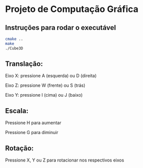# Projeto de Computação Gráfica

## Instruções para rodar o executável

```bash
cmake ..
make
./Cube3D
```


## Translação:

Eixo X: pressione A (esquerda) ou D (direita)

Eixo Z: pressione W (frente) ou S (trás)

Eixo Y: pressione I (cima) ou J (baixo)

## Escala:

Pressione H para aumentar

Pressione G para diminuir

## Rotação:

Pressione X, Y ou Z para rotacionar nos respectivos eixos